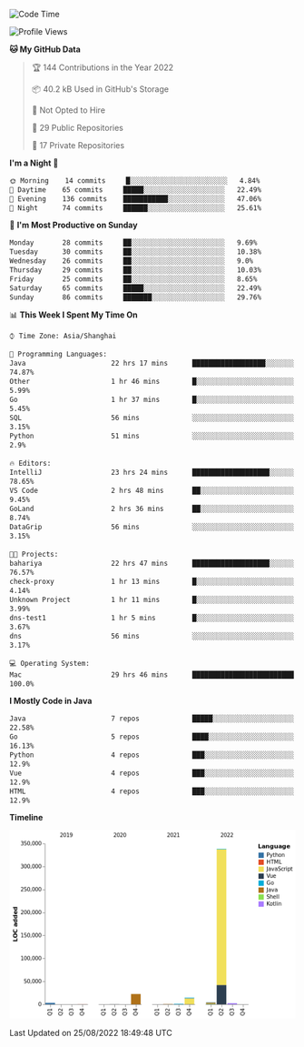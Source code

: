 <!--START_SECTION:waka-->
![Code Time](http://img.shields.io/badge/Code%20Time-1%2C081%20hrs%2032%20mins-blue)

![Profile Views](http://img.shields.io/badge/Profile%20Views-0-blue)

**🐱 My GitHub Data** 

> 🏆 144 Contributions in the Year 2022
 > 
> 📦 40.2 kB Used in GitHub's Storage 
 > 
> 🚫 Not Opted to Hire
 > 
> 📜 29 Public Repositories 
 > 
> 🔑 17 Private Repositories  
 > 
**I'm a Night 🦉** 

```text
🌞 Morning    14 commits     █░░░░░░░░░░░░░░░░░░░░░░░░   4.84% 
🌆 Daytime    65 commits     █████░░░░░░░░░░░░░░░░░░░░   22.49% 
🌃 Evening    136 commits    ███████████░░░░░░░░░░░░░░   47.06% 
🌙 Night      74 commits     ██████░░░░░░░░░░░░░░░░░░░   25.61%

```
📅 **I'm Most Productive on Sunday** 

```text
Monday       28 commits     ██░░░░░░░░░░░░░░░░░░░░░░░   9.69% 
Tuesday      30 commits     ██░░░░░░░░░░░░░░░░░░░░░░░   10.38% 
Wednesday    26 commits     ██░░░░░░░░░░░░░░░░░░░░░░░   9.0% 
Thursday     29 commits     ██░░░░░░░░░░░░░░░░░░░░░░░   10.03% 
Friday       25 commits     ██░░░░░░░░░░░░░░░░░░░░░░░   8.65% 
Saturday     65 commits     █████░░░░░░░░░░░░░░░░░░░░   22.49% 
Sunday       86 commits     ███████░░░░░░░░░░░░░░░░░░   29.76%

```


📊 **This Week I Spent My Time On** 

```text
⌚︎ Time Zone: Asia/Shanghai

💬 Programming Languages: 
Java                     22 hrs 17 mins      ██████████████████░░░░░░░   74.87% 
Other                    1 hr 46 mins        █░░░░░░░░░░░░░░░░░░░░░░░░   5.99% 
Go                       1 hr 37 mins        █░░░░░░░░░░░░░░░░░░░░░░░░   5.45% 
SQL                      56 mins             ░░░░░░░░░░░░░░░░░░░░░░░░░   3.15% 
Python                   51 mins             ░░░░░░░░░░░░░░░░░░░░░░░░░   2.9%

🔥 Editors: 
IntelliJ                 23 hrs 24 mins      ███████████████████░░░░░░   78.65% 
VS Code                  2 hrs 48 mins       ██░░░░░░░░░░░░░░░░░░░░░░░   9.45% 
GoLand                   2 hrs 36 mins       ██░░░░░░░░░░░░░░░░░░░░░░░   8.74% 
DataGrip                 56 mins             ░░░░░░░░░░░░░░░░░░░░░░░░░   3.15%

🐱‍💻 Projects: 
bahariya                 22 hrs 47 mins      ███████████████████░░░░░░   76.57% 
check-proxy              1 hr 13 mins        █░░░░░░░░░░░░░░░░░░░░░░░░   4.14% 
Unknown Project          1 hr 11 mins        █░░░░░░░░░░░░░░░░░░░░░░░░   3.99% 
dns-test1                1 hr 5 mins         █░░░░░░░░░░░░░░░░░░░░░░░░   3.67% 
dns                      56 mins             ░░░░░░░░░░░░░░░░░░░░░░░░░   3.17%

💻 Operating System: 
Mac                      29 hrs 46 mins      █████████████████████████   100.0%

```

**I Mostly Code in Java** 

```text
Java                     7 repos             █████░░░░░░░░░░░░░░░░░░░░   22.58% 
Go                       5 repos             ████░░░░░░░░░░░░░░░░░░░░░   16.13% 
Python                   4 repos             ███░░░░░░░░░░░░░░░░░░░░░░   12.9% 
Vue                      4 repos             ███░░░░░░░░░░░░░░░░░░░░░░   12.9% 
HTML                     4 repos             ███░░░░░░░░░░░░░░░░░░░░░░   12.9%

```


**Timeline**

![Chart not found](https://raw.githubusercontent.com/youtiaoguagua/youtiaoguagua/master/charts/bar_graph.png) 


 Last Updated on 25/08/2022 18:49:48 UTC
<!--END_SECTION:waka-->